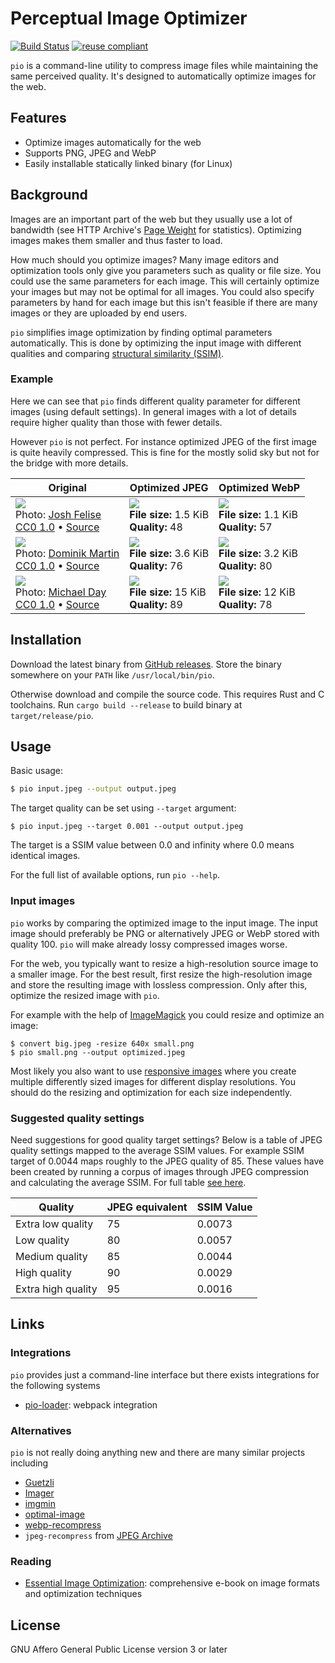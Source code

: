 <!--
SPDX-FileCopyrightText: 2019 Tuomas Siipola
SPDX-License-Identifier: AGPL-3.0-or-later
-->

# Perceptual Image Optimizer

[![Build Status](https://travis-ci.com/siiptuo/pio.svg?branch=master)](https://travis-ci.com/siiptuo/pio)
[![reuse compliant](https://reuse.software/badge/reuse-compliant.svg)](https://reuse.software)

`pio` is a command-line utility to compress image files while maintaining the same perceived quality.
It's designed to automatically optimize images for the web.

## Features

- Optimize images automatically for the web
- Supports PNG, JPEG and WebP
- Easily installable statically linked binary (for Linux)

## Background

Images are an important part of the web but they usually use a lot of bandwidth (see HTTP Archive's [Page Weight](https://httparchive.org/reports/page-weight) for statistics).
Optimizing images makes them smaller and thus faster to load.

How much should you optimize images?
Many image editors and optimization tools only give you parameters such as quality or file size.
You could use the same parameters for each image.
This will certainly optimize your images but may not be optimal for all images.
You could also specify parameters by hand for each image but this isn't feasible if there are many images or they are uploaded by end users.

`pio` simplifies image optimization by finding optimal parameters automatically.
This is done by optimizing the input image with different qualities and comparing [structural similarity (SSIM)](https://en.wikipedia.org/wiki/Structural_similarity).

### Example

Here we can see that `pio` finds different quality parameter for different images (using default settings).
In general images with a lot of details require higher quality than those with fewer details.

However `pio` is not perfect.
For instance optimized JPEG of the first image is quite heavily compressed.
This is fine for the mostly solid sky but not for the bridge with more details.

| Original                                                                                                                                                                                                                                                                           | Optimized JPEG                                                                 | Optimized WebP                                                                 |
| -                                                                                                                                                                                                                                                                                  | -                                                                              | -                                                                              |
| ![](images/image1-original.jpeg)<br>Photo: [Josh Felise](https://www.snapwi.re/user/JPFelise)<br>[CC0 1.0](https://creativecommons.org/publicdomain/zero/1.0/) &bullet; [Source](https://snapwiresnaps.tumblr.com/post/140752672614/josh-felise-free-under-cc0-10-download)        | ![](images/image1-optimized.jpeg)<br>**File size:** 1.5 KiB<br>**Quality:** 48 | ![](images/image1-optimized.webp)<br>**File size:** 1.1 KiB<br>**Quality:** 57 |
| ![](images/image2-original.jpeg)<br>Photo: [Dominik Martin](https://www.snapwi.re/user/dominikmartn)<br>[CC0 1.0](https://creativecommons.org/publicdomain/zero/1.0/) &bullet; [Source](https://snapwiresnaps.tumblr.com/post/102447448703/dominik-martin-wwwdominikmartin-free)   | ![](images/image2-optimized.jpeg)<br>**File size:** 3.6 KiB<br>**Quality:** 76 | ![](images/image2-optimized.webp)<br>**File size:** 3.2 KiB<br>**Quality:** 80 |
| ![](images/image3-original.jpeg)<br>Photo: [Michael Day](https://www.snapwi.re/user/bucktownchicago)<br>[CC0 1.0](https://creativecommons.org/publicdomain/zero/1.0/) &bullet; [Source](https://snapwiresnaps.tumblr.com/post/171101090646/michael-day-free-under-cc0-10-download) | ![](images/image3-optimized.jpeg)<br>**File size:** 15 KiB<br>**Quality:** 89  | ![](images/image3-optimized.webp)<br>**File size:** 12 KiB<br>**Quality:** 78  |

## Installation

Download the latest binary from [GitHub releases](https://github.com/siiptuo/pio/releases).
Store the binary somewhere on your `PATH` like `/usr/local/bin/pio`.

Otherwise download and compile the source code.
This requires Rust and C toolchains.
Run `cargo build --release` to build binary at `target/release/pio`.

## Usage

Basic usage:

```sh
$ pio input.jpeg --output output.jpeg
```

The target quality can be set using `--target` argument:

```
$ pio input.jpeg --target 0.001 --output output.jpeg
```

The target is a SSIM value between 0.0 and infinity where 0.0 means identical images.

For the full list of available options, run `pio --help`.

### Input images

`pio` works by comparing the optimized image to the input image.
The input image should preferably be PNG or alternatively JPEG or WebP stored with quality 100.
`pio` will make already lossy compressed images worse.

For the web, you typically want to resize a high-resolution source image to a smaller image.
For the best result, first resize the high-resolution image and store the resulting image with lossless compression.
Only after this, optimize the resized image with `pio`.

For example with the help of [ImageMagick](https://imagemagick.org/index.php) you could resize and optimize an image:

```
$ convert big.jpeg -resize 640x small.png
$ pio small.png --output optimized.jpeg
```

Most likely you also want to use [responsive images](https://developer.mozilla.org/en-US/docs/Learn/HTML/Multimedia_and_embedding/Responsive_images) where you create multiple differently sized images for different display resolutions.
You should do the resizing and optimization for each size independently.

### Suggested quality settings

Need suggestions for good quality target settings?
Below is a table of JPEG quality settings mapped to the average SSIM values.
For example SSIM target of 0.0044 maps roughly to the JPEG quality of 85.
These values have been created by running a corpus of images through JPEG compression and calculating the average SSIM.
For full table [see here](https://gist.github.com/joppuyo/12fe6fb5e5fa532b21e2c8098634c7c9).

| Quality            | JPEG equivalent | SSIM Value |
| ------------------ | --------------- | ---------- |
| Extra low quality  | 75              | 0.0073     |
| Low quality        | 80              | 0.0057     |
| Medium quality     | 85              | 0.0044     |
| High quality       | 90              | 0.0029     |
| Extra high quality | 95              | 0.0016     |

## Links

### Integrations

`pio` provides just a command-line interface but there exists integrations for the following systems

- [pio-loader](https://github.com/siiptuo/pio-loader): webpack integration

### Alternatives

`pio` is not really doing anything new and there are many similar projects including

- [Guetzli](https://github.com/google/guetzli/)
- [Imager](https://github.com/imager-io/imager)
- [imgmin](https://github.com/rflynn/imgmin)
- [optimal-image](https://github.com/optimal-image/optimal-image)
- [webp-recompress](https://github.com/AgentCosmic/webp-recompress)
- `jpeg-recompress` from [JPEG Archive](https://github.com/danielgtaylor/jpeg-archive/)

### Reading

- [Essential Image Optimization](https://images.guide/): comprehensive e-book on image formats and optimization techniques

## License

GNU Affero General Public License version 3 or later
